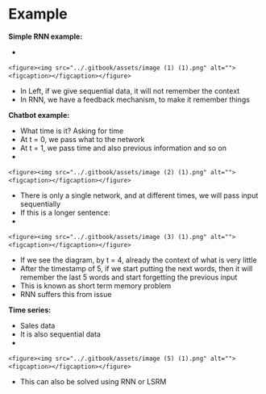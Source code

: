 # Example

**Simple RNN example:**

*

    <figure><img src="../.gitbook/assets/image (1) (1).png" alt=""><figcaption></figcaption></figure>
* In Left, if we give sequential data, it will not remember the context
* In RNN, we have a feedback mechanism, to make it remember things

**Chatbot example:**

* What time is it?                Asking for time
* At t = 0, we pass what to the network
* At t = 1, we pass time and also previous information and so on
*

    <figure><img src="../.gitbook/assets/image (2) (1).png" alt=""><figcaption></figcaption></figure>
* There is only a single network, and at different times, we will pass input sequentially
* If this is a longer sentence:
*

    <figure><img src="../.gitbook/assets/image (3) (1).png" alt=""><figcaption></figcaption></figure>
* If we see the diagram, by t = 4, already the context of what is very little
* After the timestamp of 5, if we start putting the next words, then it will remember the last 5 words and start forgetting the previous input
* This is known as short term memory problem
* RNN suffers this from issue

&#x20;**Time series:**

* Sales data
* &#x20;It is also sequential data
*

    <figure><img src="../.gitbook/assets/image (5) (1).png" alt=""><figcaption></figcaption></figure>
* This can also be solved using RNN or LSRM
